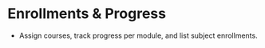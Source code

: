 # Enrollments & Progress
- Assign courses, track progress per module, and list subject enrollments.
